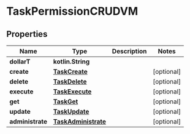 
# TaskPermissionCRUDVM

## Properties
Name | Type | Description | Notes
------------ | ------------- | ------------- | -------------
**dollarT** | **kotlin.String** |  | 
**create** | [**TaskCreate**](TaskCreate.md) |  |  [optional]
**delete** | [**TaskDelete**](TaskDelete.md) |  |  [optional]
**execute** | [**TaskExecute**](TaskExecute.md) |  |  [optional]
**get** | [**TaskGet**](TaskGet.md) |  |  [optional]
**update** | [**TaskUpdate**](TaskUpdate.md) |  |  [optional]
**administrate** | [**TaskAdministrate**](TaskAdministrate.md) |  |  [optional]



